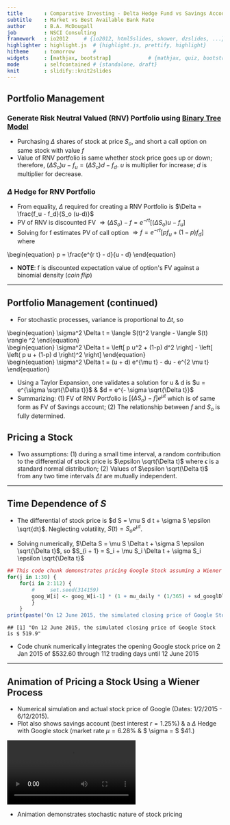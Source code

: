 ```yaml
---
title       : Comparative Investing - Delta Hedge Fund vs Savings Account
subtitle    : Market vs Best Available Bank Rate
author      : B.A. McDougall
job         : NSCI Consulting
framework   : io2012     # {io2012, html5slides, shower, dzslides, ...}
highlighter : highlight.js  # {highlight.js, prettify, highlight}
hitheme     : tomorrow      # 
widgets     : [mathjax, bootstrap]            # {mathjax, quiz, bootstrap}
mode        : selfcontained # {standalone, draft}
knit        : slidify::knit2slides
---
```


## Portfolio Management

### Generate Risk Neutral Valued (RNV) Portfolio using [Binary Tree Model](https://en.wikipedia.org/wiki/Binomial_options_pricing_model)
* Purchasing $\Delta$ shares of stock at price $S_o$, and short a call option on same stock with value $f$
* Value of RNV portfolio is same whether stock price goes up or down; therefore, $(\Delta S_o) u - f_u = (\Delta S_o) d - f_d$.  $u$ is multiplier for increase; $d$ is multiplier for decrease.

### $\Delta$ Hedge for RNV Portfolio
* From equality, $\Delta$ required for creating a RNV Portfolio is $\Delta = \frac{f_u - f_d}{S_o (u-d)}$
* PV of RNV is discounted FV $\Longrightarrow (\Delta S_o)  - f = e^{-r t} \left[ (\Delta S_o) u - f_u \right]$
* Solving for f estimates PV of call option $\Longrightarrow f = e^{-r t} \left[ p f_u + (1 - p) f_d \right]$
where
<div class="centered">
\begin{equation}
p = \frac{e^{r t} - d}{u - d}
\end{equation}
</div>

* **NOTE**:  f is discounted expectation value of option's FV against a binomial density (*coin flip*)

---
## Portfolio Management (continued)
* For stochastic processes, variance is proportional to $\Delta t$, so
<div class="centered">
\begin{equation}
\sigma^2 \Delta t = \langle S(t)^2 \rangle - \langle S(t) \rangle ^2
\end{equation}
</div>
<div class="centered">
\begin{equation}
\sigma^2 \Delta t = \left[ p u^2 + (1-p) d^2 \right] - \left[ \left( p u + (1-p) d \right)^2 \right]
\end{equation}
</div>
<div class="centered">
\begin{equation}
\sigma^2 \Delta t = (u + d) e^{\mu t} - du - e^{2 \mu t}
\end{equation}
</div>

* Using a Taylor Expansion, one validates a solution for u & d is $u = e^{\sigma \sqrt{\Delta t}}$ & $d = e^{- \sigma \sqrt{\Delta t}}$
* Summarizing:  (1) FV of RNV Portfolio is $\left[(\Delta S_o)  - f\right]e^{\mu t}$ which is of same form as FV of Savings account; (2) The relationship between $f$ and $S_o$ is fully determined.

## Pricing a Stock
* Two assumptions: (1) during a small time interval, a random contribution to the differential of stock price is $\epsilon \sqrt(\Delta t)$ where $\epsilon$ is a standard normal distribution; (2) Values of $\epsilon \sqrt(\Delta t)$ from any two time intervals $\Delta t$ are mutually independent.

---
## Time Dependence of $S$

* The differential of stock price is $d S = \mu S d t + \sigma S \epsilon \sqrt{dt}$. Neglecting volatility, $S(t) = S_o e^{\mu t}$.

* Solving numerically, $\Delta S = \mu S \Delta t + \sigma S \epsilon \sqrt{\Delta t}$, so $S_{i + 1} = S_i + \mu S_i \Delta t + \sigma S_i \epsilon \sqrt{\Delta t}$








```r
## This code chunk demonstrates pricing Google Stock assuming a Wiener process.
for(j in 1:30) {
    for(i in 2:112) {
        #     set.seed(314159)
        goog_W[i] <- goog_W[i-1] * (1 + mu_daily * (1/365) + sd_googlDly * rnorm(1) * sqrt(1/365)) 
        }
    }
print(paste('On 12 June 2015, the simulated closing price of Google Stock is $', round(goog_W[112],2)))
```

```
## [1] "On 12 June 2015, the simulated closing price of Google Stock is $ 519.9"
```
* Code chunk numerically integrates the opening Google stock price on 2 Jan 2015 of $532.60 through 112 trading days until 12 June 2015

---
## Animation of Pricing a Stock Using a Wiener Process
* Numerical simulation and actual stock price of Google (Dates:  1/2/2015 - 6/12/2015).
* Plot also shows savings account (best interest $r=1.25\%$) & a $\Delta$ Hedge with Google stock (market rate $\mu= 6.28 \%$ &
$ \sigma = $ \$41.)

<video   controls loop><source src="assets/fig/stockPricingAnimating-.webm" />video of chunk stockPricingAnimating</video>
* Animation demonstrates stochastic nature of stock pricing
